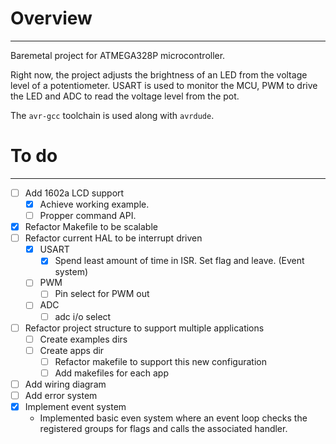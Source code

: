 # Overview
---
Baremetal project for ATMEGA328P microcontroller.

Right now, the project adjusts the brightness of an LED from the voltage level of a potentiometer. USART is used to monitor the MCU, PWM to drive the LED and ADC to read the voltage level from the pot.

The `avr-gcc` toolchain is used along with `avrdude`.

# To do
---
- [ ] Add 1602a LCD support
	- [x] Achieve working example.
	- [ ] Propper command API.
- [x] Refactor Makefile to be scalable
- [ ] Refactor current HAL to be interrupt driven
	- [x] USART
    	- [x] Spend least amount of time in ISR. Set flag and leave. (Event system)
	- [ ] PWM
		- [ ] Pin select for PWM out
	- [ ] ADC
		- [ ] adc i/o select
- [ ] Refactor project structure to support multiple applications
	- [ ] Create examples dirs
	- [ ] Create apps dir
    	- [ ] Refactor makefile to support this new configuration
    	- [ ] Add makefiles for each app
- [ ] Add wiring diagram
- [ ] Add error system
- [x] Implement event system
  - Implemented basic even system where an event loop checks the registered groups for flags and calls the associated handler.
